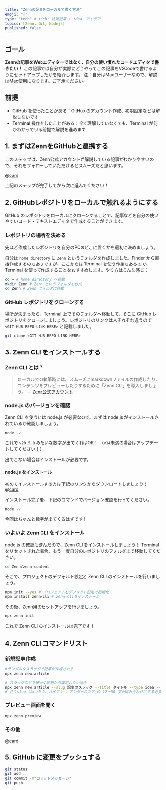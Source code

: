 ```yaml
---
title: "Zennの記事をローカルで書く方法"
emoji: "👾"
type: "tech" # tech: 技術記事 / idea: アイデア
topics: [Zenn, Git, Nodejs]
published: false
---
```


## ゴール

**Zennの記事をWebエディターではなく、自分の使い慣れたコードエディタで書きたい！**
この記事では自分が実際にどうやってこの記事をVSCodeで書けるようにセットアップしたかを紹介します。
注：自分はMacユーザーなので、解説はMac使用になります。ご了承ください。

## 前提

- GitHub を使ったことがある：GitHub のアカウント作成、初期設定などは解説しないです
- Terminal 操作をしたことがある：全て理解していなくても、Terminal が何かわかっている前提で解説を進めます

## 1. まずはZennをGitHubと連携する

このステップは、Zenn公式アカウントが解説している記事がわかりやすいので、それをフォローしていただけるとスムーズだと思います。

@[card](https://zenn.dev/zenn/articles/connect-to-github)

上記のステップが完了してから次に進んでください！

## 2. GitHubレポジトリをローカルで触れるようにする

GitHub のレポジトリをローカルにクローンすることで、記事などを自分の使いやすいコード・テキストエディタで作成することができます。

### レポジトリの場所を決める

先ほど作成したレポジトリを自分のPCのどこに置くかを最初に決めましょう。

自分は `home directory` に `Zenn` というフォルダを作成しました。Finder から直接作成するのもありですが、ここからは Terminal を使う作業もあるので、Terminal を使って作成することをおすすめします。やり方はこんな感じ：
```bash
cd ~ # home directory へ移動
mkdir Zenn # Zenn というフォルダを作成
cd Zenn # Zenn フォルダに移動
```

### GitHub レポジトリをクローンする

場所が決まったら、Terminal 上でそのフォルダへ移動して、そこに GitHub レポジトリをクローンしましょう。レポジトリのリンクは人それぞれ違うので `<GIT-HUB-REPO-LINK-HERE>` と記載しました。
```bash
git clone <GIT-HUB-REPO-LINK-HERE>
```

## 3. Zenn CLI をインストールする

### Zenn CLI とは？

> ローカルでの執筆時には、スムーズにmarkdownファイルの作成したり、コンテンツをプレビューしたりするために「Zenn CLI」を導入しましょう。
> -- [Zenn公式アカウント](https://zenn.dev/zenn/articles/install-zenn-cli)

### node.js のバージョンを確認

Zenn CLI を使うには node.js が必要なので、まずは node.js がインストールされているか確認しましょう。
```bash 
node -v
```
これで `v20.5.0` みたいな数字が出てくればOK！
（`v14`未満の場合はアップデートしてください！）

出てこない場合はインストールが必要です。

#### node.js をインストール

初めてインストールする方は下記のリンクからダウンロードしましょう！
@[card](https://nodejs.org/en/)

インストール完了後、下記のコマンドでバージョン確認を行ってください。
```bash 
node -v
```
今回はちゃんと数字が出てくるはずです！

### いよいよ Zenn CLI をインストール

node.js の確認も済んだので、Zenn CLI をインストールしましょう！
Terminal をリセットされた場合、もう一度自分のレポジトリのフォルダまで移動してください。
```bash
cd Zenn/zenn-content
```

そこで、プロジェクトのデフォルト設定と Zenn CLI のインストールを行いましょう。

```bash 
npm init --yes # プロジェクトをデフォルト設定で初期化
npm install zenn-cli # zenn-cliをインストール
```

その後、Zenn用のセットアップを行いましょう。
```bash 
npx zenn init
```
これで Zenn CLI のインストールは完了です！

## 4. Zenn CLI コマンドリスト

### 新規記事作成
```bash
#ランダムなスラッグで記事が作成される
npx zenn new:article

# スラッグなどを細かく最初から設定したい場合
npx zenn new:article --slug 記事のスラッグ --title タイトル --type idea --emoji ✨
# 注：slug はa-z0-9、ハイフン-、アンダースコア_の 12〜50 字の組み合わせにする必要があります
```
### プレビュー画面を開く
```bash
npx zenn preview
```

### その他
@[card](https://zenn.dev/zenn/articles/zenn-cli-guide)

## 5. GitHub に変更をプッシュする

```bash
git status
git add . 
git commit -m"コミットメッセージ"
git push
```
